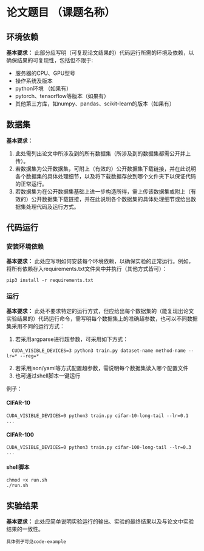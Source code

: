 # 论文题目 （课题名称）

## 环境依赖

**基本要求：** 此部分应写明（可复现论文结果的）代码运行所需的环境及依赖，以确保结果的可复现性，包括但不限于:
- 服务器的CPU、GPU型号
- 操作系统及版本
- python环境 （如果有）
- pytorch、tensorflow等版本（如果有）
- 其他第三方库，如numpy、pandas、scikit-learn的版本（如果有）


## 数据集

**基本要求：** 
1. 此处需列出论文中所涉及到的所有数据集（所涉及到的数据集都需公开并上传）。
2. 若数据集为公开数据集，可附上（有效的）公开数据集下载链接，并在此说明各个数据集的具体处理细节，以及将下载数据存放到哪个文件夹下以保证代码的正常运行。
3. 若数据集为在公开数据集基础上进一步构造所得，需上传该数据集或附上（有效的）公开数据集下载链接，并在此说明各个数据集的具体处理细节或给出数据集处理代码及运行方式。

## 代码运行

### 安装环境依赖

**基本要求：** 此处应写明如何安装每个环境依赖，以确保实验的正常运行。例如，将所有依赖存入requirements.txt文件夹中并执行（其他方式皆可）：
```
pip3 install -r requirements.txt
```

### 运行
**基本要求：** 此处不要求特定的运行方式，但应给出每个数据集的（能复现出论文实验结果的）代码运行命令，需写明每个数据集上的准确超参数，也可以不同数据集采用不同的运行方式：
1. 若采用argparse进行超参数，可采用如下方式：
```
  CUDA_VISIBLE_DEVICES=3 python3 train.py dataset-name method-name --lr=* --reg=*
```
2. 若采用json/yaml等方式配置超参数，需说明每个数据集读入哪个配置文件
3. 也可通过shell脚本一键运行

例子：
#### CIFAR-10
```shell
CUDA_VISIBLE_DEVICES=0 python3 train.py cifar-10-long-tail --lr=0.1 ...
```
#### CIFAR-100
```shell
CUDA_VISIBLE_DEVICES=0 python3 train.py cifar-100-long-tail --lr=0.3 ...
```

#### shell脚本
```shell
chmod +x run.sh
./run.sh
```

## 实验结果
**基本要求：** 此处应简单说明实验运行的输出、实验的最终结果以及与论文中实验结果的一致性。

```
具体例子可见code-example
```